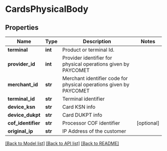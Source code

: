 # CardsPhysicalBody

## Properties
Name | Type | Description | Notes
------------ | ------------- | ------------- | -------------
**terminal** | **int** | Product or terminal Id. | 
**provider_id** | **int** | Provider identifier for physical operations given by PAYCOMET | 
**merchant_id** | **str** | Merchant identifier code for physical operations given by PAYCOMET | 
**terminal_id** | **str** | Terminal identifier | 
**device_ksn** | **str** | Card KSN info | 
**device_dukpt** | **str** | Card DUKPT info | 
**cof_identifier** | **str** | Processor COF identifier | [optional] 
**original_ip** | **str** | IP Address of the customer | 

[[Back to Model list]](../README.md#documentation-for-models) [[Back to API list]](../README.md#documentation-for-api-endpoints) [[Back to README]](../README.md)

